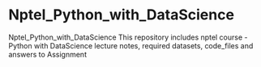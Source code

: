 # Nptel_Python_with_DataScience
Nptel_Python_with_DataScience
This repository includes nptel course - Python with DataScience lecture notes, required datasets, code_files and answers to Assignment
